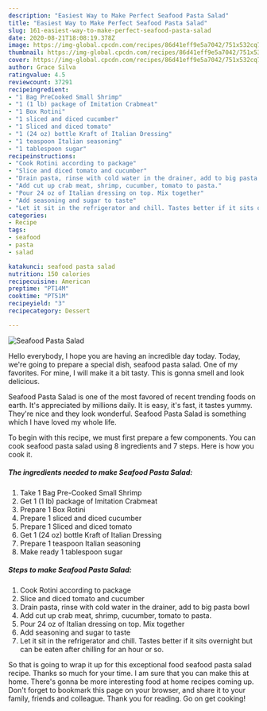 ```yaml
---
description: "Easiest Way to Make Perfect Seafood Pasta Salad"
title: "Easiest Way to Make Perfect Seafood Pasta Salad"
slug: 161-easiest-way-to-make-perfect-seafood-pasta-salad
date: 2020-08-21T18:08:19.378Z
image: https://img-global.cpcdn.com/recipes/86d41eff9e5a7042/751x532cq70/seafood-pasta-salad-recipe-main-photo.jpg
thumbnail: https://img-global.cpcdn.com/recipes/86d41eff9e5a7042/751x532cq70/seafood-pasta-salad-recipe-main-photo.jpg
cover: https://img-global.cpcdn.com/recipes/86d41eff9e5a7042/751x532cq70/seafood-pasta-salad-recipe-main-photo.jpg
author: Grace Silva
ratingvalue: 4.5
reviewcount: 37291
recipeingredient:
- "1 Bag PreCooked Small Shrimp"
- "1 (1 lb) package of Imitation Crabmeat"
- "1 Box Rotini"
- "1 sliced and diced cucumber"
- "1 Sliced and diced tomato"
- "1 (24 oz) bottle Kraft of Italian Dressing"
- "1 teaspoon Italian seasoning"
- "1 tablespoon sugar"
recipeinstructions:
- "Cook Rotini according to package"
- "Slice and diced tomato and cucumber"
- "Drain pasta, rinse with cold water in the drainer, add to big pasta bowl"
- "Add cut up crab meat, shrimp, cucumber, tomato to pasta."
- "Pour 24 oz of Italian dressing on top. Mix together"
- "Add seasoning and sugar to taste"
- "Let it sit in the refrigerator and chill. Tastes better if it sits overnight but can be eaten after chilling for an hour or so."
categories:
- Recipe
tags:
- seafood
- pasta
- salad

katakunci: seafood pasta salad 
nutrition: 150 calories
recipecuisine: American
preptime: "PT14M"
cooktime: "PT51M"
recipeyield: "3"
recipecategory: Dessert

---
```



![Seafood Pasta Salad](https://img-global.cpcdn.com/recipes/86d41eff9e5a7042/751x532cq70/seafood-pasta-salad-recipe-main-photo.jpg)

Hello everybody, I hope you are having an incredible day today. Today, we're going to prepare a special dish, seafood pasta salad. One of my favorites. For mine, I will make it a bit tasty. This is gonna smell and look delicious.



Seafood Pasta Salad is one of the most favored of recent trending foods on earth. It's appreciated by millions daily. It is easy, it's fast, it tastes yummy. They're nice and they look wonderful. Seafood Pasta Salad is something which I have loved my whole life.


To begin with this recipe, we must first prepare a few components. You can cook seafood pasta salad using 8 ingredients and 7 steps. Here is how you cook it.

<!--inarticleads1-->

##### The ingredients needed to make Seafood Pasta Salad:

1. Take 1 Bag Pre-Cooked Small Shrimp
1. Get 1 (1 lb) package of Imitation Crabmeat
1. Prepare 1 Box Rotini
1. Prepare 1 sliced and diced cucumber
1. Prepare 1 Sliced and diced tomato
1. Get 1 (24 oz) bottle Kraft of Italian Dressing
1. Prepare 1 teaspoon Italian seasoning
1. Make ready 1 tablespoon sugar




<!--inarticleads2-->

##### Steps to make Seafood Pasta Salad:

1. Cook Rotini according to package
1. Slice and diced tomato and cucumber
1. Drain pasta, rinse with cold water in the drainer, add to big pasta bowl
1. Add cut up crab meat, shrimp, cucumber, tomato to pasta.
1. Pour 24 oz of Italian dressing on top. Mix together
1. Add seasoning and sugar to taste
1. Let it sit in the refrigerator and chill. Tastes better if it sits overnight but can be eaten after chilling for an hour or so.




So that is going to wrap it up for this exceptional food seafood pasta salad recipe. Thanks so much for your time. I am sure that you can make this at home. There's gonna be more interesting food at home recipes coming up. Don't forget to bookmark this page on your browser, and share it to your family, friends and colleague. Thank you for reading. Go on get cooking!
